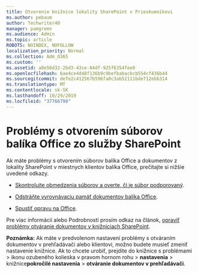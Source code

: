 ```yaml
---
title: Otvorenie knižnice lokality SharePoint v Prieskumníkovi
ms.author: pebaum
author: Techwriter40
manager: pamgreen
ms.audience: Admin
ms.topic: article
ROBOTS: NOINDEX, NOFOLLOW
localization_priority: Normal
ms.collection: Adm_O365
ms.custom: ''
ms.assetid: a8e56d32-2bd3-43ce-84df-925f6354fee0
ms.openlocfilehash: 6ae4ce4d48f136b9c9befbabacbcb554cf436b44
ms.sourcegitcommit: defe2c412567b596fa8c3ab52111bde712ebb314
ms.translationtype: MT
ms.contentlocale: sk-SK
ms.lasthandoff: 10/29/2019
ms.locfileid: "37766798"
---
```

# <a name="problems-opening-office-files-from-sharepoint"></a>Problémy s otvorením súborov balíka Office zo služby SharePoint

Ak máte problémy s otvorením súborov balíka Office a dokumentov z lokality SharePoint v miestnych klientov balíka Office, prečítajte si nižšie uvedené odkazy. 

- [Skontrolujte obmedzenia súborov a overte, či je súbor podporovaný](https://support.office.com/article/Invalid-file-names-and-file-types-in-OneDrive-OneDrive-for-Business-and-SharePoint-64883a5d-228e-48f5-b3d2-eb39e07630fa).

- [Odstráňte vyrovnávaciu pamäť dokumentov balíka Office](https://support.office.com/article/Delete-your-Office-Document-Cache-b1d3765e-d71b-4bb8-99ca-acd22c42995d).

- [Spustiť opravu na Office](https://support.office.com/Article/Repair-an-Office-application-7821d4b6-7c1d-4205-aa0e-a6b40c5bb88b).

Pre viac informácií alebo Podrobnosti prosím odkaz na článok, [opraviť problémy otváranie dokumentov v knižniciach SharePoint](https://support.office.com/article/Fix-problems-opening-documents-in-SharePoint-libraries-31329FA1-4AD0-47FC-95D8-BB0C5B12A536).

**Poznámka:** Ak máte v predvolenom nastavení problémy s otváraním dokumentov v prehľadávači alebo klientovi, možno budete musieť zmeniť nastavenie knižnice. Ak to chcete urobiť, prejdite do knižnice s problémami > ikonu ozubeného kolieska v pravom hornom rohu > **nastavenia** >  knižnice**pokročilé nastavenia** > **otváranie dokumentov v prehľadávači**.


